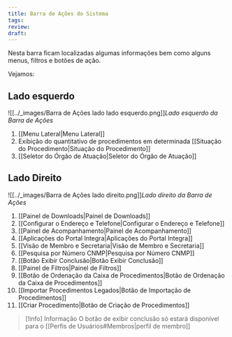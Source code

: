 ```yaml
---
title: Barra de Ações do Sistema
tags: 
review: 
draft:
---
```


Nesta barra ficam localizadas algumas informações bem como alguns menus, filtros e botões de ação. 

Vejamos:
## Lado esquerdo

![[../_images/Barra de Ações lado  lado esquerdo.png]]*Lado esquerdo da Barra de Ações*
1. [[Menu Lateral|Menu Lateral]]
2. Exibição do quantitativo de procedimentos em determinada [[Situação do Procedimento|Situação do Procedimento]]
3. [[Seletor do Órgão de Atuação|Seletor do Órgão de Atuação]]

## Lado Direito

![[../_images/Barra de Ações lado direito.png]]*Lado direito da Barra de Ações*
1. [[Painel de Downloads|Painel de Downloads]]
2. [[Configurar o Endereço e Telefone|Configurar o Endereço e Telefone]]
3. [[Painel de Acompanhamento|Painel de Acompanhamento]]
4. [[Aplicações do Portal Integra|Aplicações do Portal Integra]]
5. [[Visão de Membro e Secretaria|Visão de Membro e Secretaria]]
6. [[Pesquisa por Número CNMP|Pesquisa por Número CNMP]]
7. [[Botão Exibir Conclusão|Botão Exibir Conclusão]]
8. [[Painel de Filtros|Painel de Filtros]]
9. [[Botão de Ordenação da Caixa de Procedimentos|Botão de Ordenação da Caixa de Procedimentos]]
10. [[Importar Procedimentos Legados|Botão de Importação de Procedimentos]]
11. [[Criar Procedimento|Botão de Criação de Procedimentos]]

> [!info] Informação
> O botão de exibir conclusão só estará disponível para o [[Perfis de Usuários#Membros|perfil de membro]]

